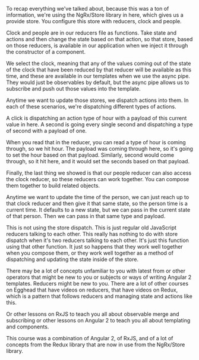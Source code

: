To recap everything we've talked about, because this was a ton of information, we're using the NgRx/Store library in here, which gives us a provide store. You configure this store with reducers, clock and people.

Clock and people are in our reducers file as functions. Take state and actions and then change the state based on that action, so that store, based on those reducers, is available in our application when we inject it through the constructor of a component.

We select the clock, meaning that any of the values coming out of the state of the clock that have been reduced by that reducer will be available as this time, and these are available in our templates when we use the async pipe. They would just be observables by default, but the async pipe allows us to subscribe and push out those values into the template.

Anytime we want to update those stores, we dispatch actions into them. In each of these scenarios, we're dispatching different types of actions.

A click is dispatching an action type of hour with a payload of this current value in here. A second is going every single second and dispatching a type of second with a payload of one.

When you read that in the reducer, you can read a type of hour is coming through, so we hit hour. The payload was coming through here, so it's going to set the hour based on that payload. Similarly, second would come through, so it hit here, and it would set the seconds based on that payload.

Finally, the last thing we showed is that our people reducer can also access the clock reducer, so these reducers can work together. You can compose them together to build related objects.

Anytime we want to update the time of the person, we can just reach up to that clock reducer and then give it that same state, so the person time is a current time. It defaults to a new state, but we can pass in the current state of that person. Then we can pass in that same type and payload.

This is not using the store dispatch. This is just regular old JavaScript reducers talking to each other. This really has nothing to do with store dispatch when it's two reducers talking to each other. It's just this function using that other function. It just so happens that they work well together when you compose them, or they work well together as a method of dispatching and updating the state inside of the store.

There may be a lot of concepts unfamiliar to you with latest from or other operators that might be new to you or subjects or ways of writing Angular 2 templates. Reducers might be new to you. There are a lot of other courses on Egghead that have videos on reducers, that have videos on Redux, which is a pattern that follows reducers and managing state and actions like this.

Or other lessons on RxJS to teach you all about observable merge and subscribing or other lessons on Angular 2 to teach you all about templating and components.

This course was a combination of Angular 2, of RxJS, and of a lot of concepts from the Redux library that are now in use from the NgRx/Store library.